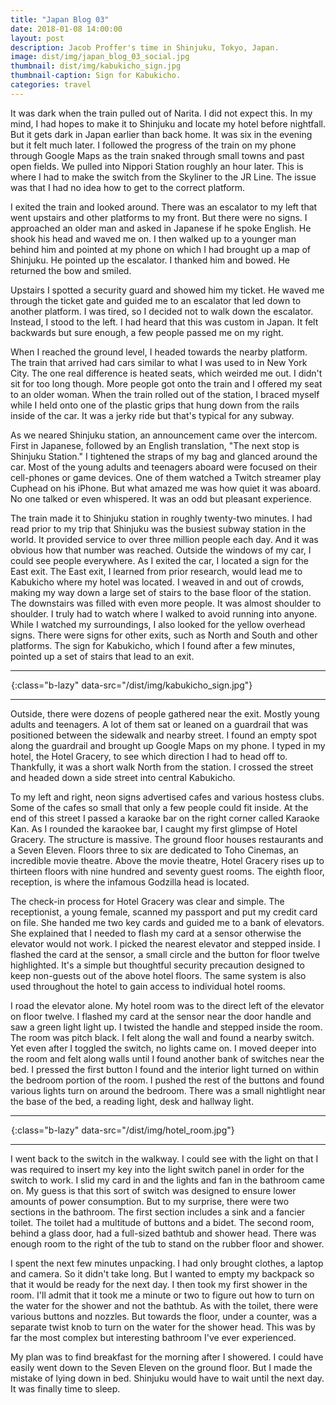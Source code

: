 ```yaml
---
title: "Japan Blog 03"
date: 2018-01-08 14:00:00
layout: post
description: Jacob Proffer's time in Shinjuku, Tokyo, Japan.
image: dist/img/japan_blog_03_social.jpg
thumbnail: dist/img/kabukicho_sign.jpg
thumbnail-caption: Sign for Kabukicho.
categories: travel
---
```


It was dark when the train pulled out of Narita. I did not expect this. In my mind, I had hopes to make it to Shinjuku and locate my hotel before nightfall. But it gets dark in Japan earlier than back home. It was six in the evening but it felt much later. I followed the progress of the train on my phone through Google Maps as the train snaked through small towns and past open fields. We pulled into Nippori Station roughly an hour later. This is where I had to make the switch from the Skyliner to the JR Line. The issue was that I had no idea how to get to the correct platform.

I exited the train and looked around. There was an escalator to my left that went upstairs and other platforms to my front. But there were no signs. I approached an older man and asked in Japanese if he spoke English. He shook his head and waved me on. I then walked up to a younger man behind him and pointed at my phone on which I had brought up a map of Shinjuku. He pointed up the escalator. I thanked him and bowed. He returned the bow and smiled.

Upstairs I spotted a security guard and showed him my ticket. He waved me through the ticket gate and guided me to an escalator that led down to another platform. I was tired, so I decided not to walk down the escalator. Instead, I stood to the left. I had heard that this was custom in Japan. It felt backwards but sure enough, a few people passed me on my right.

When I reached the ground level, I headed towards the nearby platform. The train that arrived had cars similar to what I was used to in New York City. The one real difference is heated seats, which weirded me out. I didn't sit for too long though. More people got onto the train and I offered my seat to an older woman. When the train rolled out of the station, I braced myself while I held onto one of the plastic grips that hung down from the rails inside of the car. It was a jerky ride but that's typical for any subway.

As we neared Shinjuku station, an announcement came over the intercom. First in Japanese, followed by an English translation, "The next stop is Shinjuku Station." I tightened the straps of my bag and glanced around the car. Most of the young adults and teenagers aboard were focused on their cell-phones or game devices. One of them watched a Twitch streamer play Cuphead on his iPhone. But what amazed me was how quiet it was aboard. No one talked or even whispered. It was an odd but pleasant experience.

The train made it to Shinjuku station in roughly twenty-two minutes. I had read prior to my trip that Shinjuku was the busiest subway station in the world. It provided service to over three million people each day. And it was obvious how that number was reached. Outside the windows of my car, I could see people everywhere. As I exited the car, I located a sign for the East exit. The East exit, I learned from prior research, would lead me to Kabukicho where my hotel was located. I weaved in and out of crowds, making my way down a large set of stairs to the base floor of the station. The downstairs was filled with even more people. It was almost shoulder to shoulder. I truly had to watch where I walked to avoid running into anyone. While I watched my surroundings, I also looked for the yellow overhead signs. There were signs for other exits, such as North and South and other platforms. The sign for Kabukicho, which I found after a few minutes, pointed up a set of stairs that lead to an exit.

---

![Kabukicho Sign.](data:image/gif;base64,R0lGODlhAQABAAAAACH5BAEKAAEALAAAAAABAAEAAAICTAEAOw==){:class="b-lazy" data-src="/dist/img/kabukicho_sign.jpg"}

---

Outside, there were dozens of people gathered near the exit. Mostly young adults and teenagers. A lot of them sat or leaned on a guardrail that was positioned between the sidewalk and nearby street. I found an empty spot along the guardrail and brought up Google Maps on my phone. I typed in my hotel, the Hotel Gracery, to see which direction I had to head off to. Thankfully, it was a short walk North from the station. I crossed the street and headed down a side street into central Kabukicho.

To my left and right, neon signs advertised cafes and various hostess clubs. Some of the cafes so small that only a few people could fit inside. At the end of this street I passed a karaoke bar on the right corner called Karaoke Kan. As I rounded the karaokee bar, I caught my first glimpse of Hotel Gracery. The structure is massive. The ground floor houses restaurants and a Seven Eleven. Floors three to six are dedicated to Toho Cinemas, an incredible movie theatre. Above the movie theatre, Hotel Gracery rises up to thirteen floors with nine hundred and seventy guest rooms. The eighth floor, reception, is where the infamous Godzilla head is located.

The check-in process for Hotel Gracery was clear and simple. The receptionist, a young female, scanned my passport and put my credit card on file. She handed me two key cards and guided me to a bank of elevators. She explained that I needed to flash my card at a sensor otherwise the elevator would not work. I picked the nearest elevator and stepped inside. I flashed the card at the sensor, a small circle and the button for floor twelve highlighted. It's a simple but thoughtful security precaution designed to keep non-guests out of the above hotel floors. The same system is also used throughout the hotel to gain access to individual hotel rooms.

I road the elevator alone. My hotel room was to the direct left of the elevator on floor twelve. I flashed my card at the sensor near the door handle and saw a green light light up. I twisted the handle and stepped inside the room. The room was pitch black. I felt along the wall and found a nearby switch. Yet even after I toggled the switch, no lights came on. I moved deeper into the room and felt along walls until I found another bank of switches near the bed. I pressed the first button I found and the interior light turned on within the bedroom portion of the room. I pushed the rest of the buttons and found various lights turn on around the bedroom. There was a small nightlight near the base of the bed, a reading light, desk and hallway light.

---

![Hotel Gracery Hotel Room.](data:image/gif;base64,R0lGODlhAQABAAAAACH5BAEKAAEALAAAAAABAAEAAAICTAEAOw==){:class="b-lazy" data-src="/dist/img/hotel_room.jpg"}

---

I went back to the switch in the walkway. I could see with the light on that I was required to insert my key into the light switch panel in order for the switch to work. I slid my card in and the lights and fan in the bathroom came on. My guess is that this sort of switch was designed to ensure lower amounts of power consumption. But to my surprise, there were two sections in the bathroom. The first section includes a sink and a fancier toilet. The toilet had a multitude of buttons and a bidet. The second room, behind a glass door, had a full-sized bathtub and shower head. There was enough room to the right of the tub to stand on the rubber floor and shower.

I spent the next few minutes unpacking. I had only brought clothes, a laptop and camera. So it didn't take long. But I wanted to empty my backpack so that it would be ready for the next day. I then took my first shower in the room. I'll admit that it took me a minute or two to figure out how to turn on the water for the shower and not the bathtub. As with the toilet, there were various buttons and nozzles. But towards the floor, under a counter, was a separate twist knob to turn on the water for the shower head. This was by far the most complex but interesting bathroom I've ever experienced.

My plan was to find breakfast for the morning after I showered. I could have easily went down to the Seven Eleven on the ground floor. But I made the mistake of lying down in bed. Shinjuku would have to wait until the next day. It was finally time to sleep.
